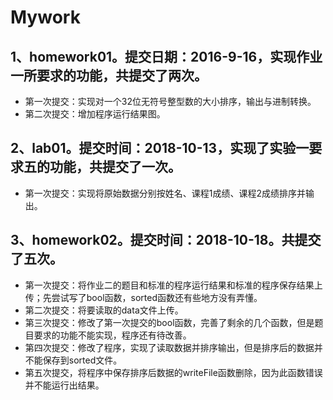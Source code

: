 ﻿# Mywork
## 1、homework01。提交日期：2016-9-16，实现作业一所要求的功能，共提交了两次。
* 第一次提交：实现对一个32位无符号整型数的大小排序，输出与进制转换。
* 第二次提交：增加程序运行结果图。
## 2、lab01。提交时间：2018-10-13，实现了实验一要求五的功能，共提交了一次。
* 第一次提交：实现将原始数据分别按姓名、课程1成绩、课程2成绩排序并输出。
## 3、homework02。提交时间：2018-10-18。共提交了五次。
* 第一次提交：将作业二的题目和标准的程序运行结果和标准的程序保存结果上传；先尝试写了bool函数，sorted函数还有些地方没有弄懂。
* 第二次提交：将要读取的data文件上传。
* 第三次提交：修改了第一次提交的bool函数，完善了剩余的几个函数，但是题目要求的功能不能实现，程序还有待改善。
* 第四次提交：修改了程序，实现了读取数据并排序输出，但是排序后的数据并不能保存到sorted文件。
* 第五次提交，将程序中保存排序后数据的writeFile函数删除，因为此函数错误并不能运行出结果。
